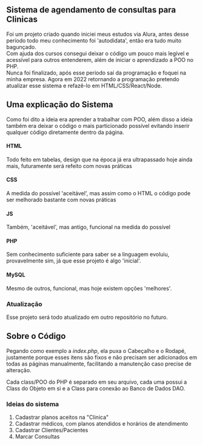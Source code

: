 ## Sistema de agendamento de consultas para Clinicas<br>
Foi um projeto criado quando iniciei meus estudos via Alura, antes desse período todo meu conhecimento foi 'autodidata', então era tudo muito bagunçado.<br>
Com ajuda dos cursos consegui deixar o código um pouco mais legível e acessível para outros entenderem, além de iniciar o aprendizado a POO no PHP.<br>
Nunca foi finalizado, após esse período saí da programação e foquei na minha empresa. Agora em 2022 retornando a programação pretendo atualizar esse sistema e refazê-lo 
em HTML/CSS/React/Node.


## Uma explicação do Sistema

Como foi dito a ideia era aprender a trabalhar com POO, além disso a ideia também era deixar o código o mais particionado possível evitando inserir qualquer código diretamente dentro da página. 

#### HTML
Todo feito em tabelas, design que na época já era ultrapassado hoje ainda mais, futuramente será refeito com novas práticas
#### CSS
A medida do possível 'aceitável', mas assim como o HTML o código pode ser melhorado bastante com novas práticas
#### JS
Também, 'aceitável', mas antigo, funcional na medida do possível
#### PHP
Sem conhecimento suficiente para saber se a linguagem evoluiu, provavelmente sim, já que esse projeto é algo 'inicial'.
#### MySQL
Mesmo de outros, funcional, mas hoje existem opções 'melhores'.

### Atualização
Esse projeto será todo atualizado em outro repositório no futuro.

## Sobre o Código
Pegando como exemplo a *index.php*, ela puxa o Cabeçalho e o Rodapé, justamente porque esses itens são fixos e não precisam ser adicionados em todas as páginas manualmente, facilitando a manutenção caso precise de alteração.

Cada class/POO do PHP é separado em seu arquivo, cada uma possui a Class do Objeto em si e a Class para conexão ao Banco de Dados DAO. 

### Ideias do sistema
1. Cadastrar planos aceitos na "Clinica"
2. Cadastrar médicos, com planos atendidos e horários de atendimento
3. Cadastrar Clientes/Pacientes
4. Marcar Consultas
